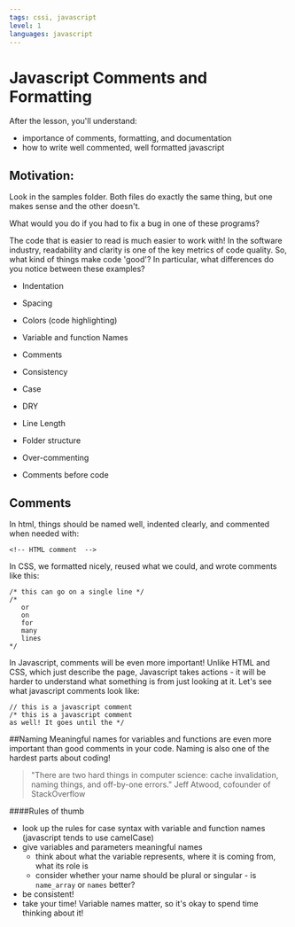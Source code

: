 ```yaml
---
tags: cssi, javascript
level: 1
languages: javascript
---
```

# Javascript Comments and Formatting

After the lesson, you'll understand:
+ importance of comments, formatting, and documentation
+ how to write well commented, well formatted javascript

## Motivation:
Look in the samples folder. Both files do exactly the same thing, but one makes sense and the other doesn't.

What would you do if you had to fix a bug in one of these programs?

The code that is easier to read is much easier to work with! In the software industry, readability and clarity is one of the key metrics of code quality. So, what kind of things make code 'good'? In particular, what differences do you notice between these examples?

+ Indentation
+ Spacing
+ Colors (code highlighting)
+ Variable and function Names
+ Comments
+ Consistency
+ Case
+ DRY

+ Line Length
+ Folder structure
+ Over-commenting
+ Comments before code

## Comments
In html, things should be named well, indented clearly, and commented when needed with:  
```
<!-- HTML comment  -->
```
In CSS, we formatted nicely, reused what we could, and wrote comments like this:
```
/* this can go on a single line */
/*
   or
   on
   for
   many
   lines
*/
```
In Javascript, comments will be even more important! Unlike HTML and CSS, which just describe the page, Javascript takes actions - it will be harder to understand what something is from just looking at it. Let's see what javascript comments look like:
```
// this is a javascript comment
/* this is a javascript comment
as well! It goes until the */
```

##Naming
Meaningful names for variables and functions are even more important than good comments in your code. Naming is also one of the hardest parts about coding!
> "There are two hard things in computer science: cache invalidation, naming things, and off-by-one errors."
> Jeff Atwood, cofounder of StackOverflow

####Rules of thumb
+ look up the rules for case syntax with variable and function names (javascript tends to use camelCase)
+ give variables and parameters meaningful names
  + think about what the variable represents, where it is coming from, what its role is
  + consider whether your name should be plural or singular - is `name_array` or `names` better?
+ be consistent!
+ take your time! Variable names matter, so it's okay to spend time thinking about it!
